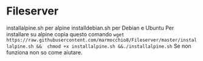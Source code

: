 # Fileserver
installalpine.sh per alpine
installdebian.sh per Debian e Ubuntu 
Per installare su alpine copia questo comando
`wget https://raw.githubusercontent.com/marmocchio8/Fileserver/master/installalpine.sh && 
chmod +x installalpine.sh &&./installalpine.sh` 
Se non funziona non so come aiutare. 
